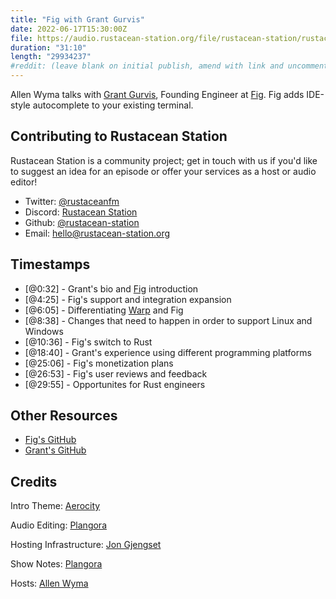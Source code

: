```yaml
---
title: "Fig with Grant Gurvis"
date: 2022-06-17T15:30:00Z
file: https://audio.rustacean-station.org/file/rustacean-station/rustacean-station-e074-grant-gurvis.mp3
duration: "31:10"
length: "29934237"
#reddit: (leave blank on initial publish, amend with link and uncomment this line after Reddit thread has been posted)
---
```

Allen Wyma talks with [Grant Gurvis](https://ggurvis.com/), Founding Engineer at [Fig](https://fig.io/). Fig adds IDE-style autocomplete to your existing terminal.

## Contributing to Rustacean Station

Rustacean Station is a community project; get in touch with us if you'd like to suggest an idea for an episode or offer your services as a host or audio editor!

- Twitter: [@rustaceanfm](https://twitter.com/rustaceanfm)
- Discord: [Rustacean Station](https://discord.gg/cHc3Gyc)
- Github: [@rustacean-station](https://github.com/rustacean-station/)
- Email: [hello@rustacean-station.org](mailto:hello@rustacean-station.org)

## Timestamps 
- [@0:32] - Grant's bio and [Fig](https://fig.io/) introduction
- [@4:25] - Fig's support and integration expansion
- [@6:05] - Differentiating [Warp](https://www.warp.dev/) and Fig
- [@8:38] - Changes that need to happen in order to support Linux and Windows
- [@10:36] - Fig's switch to Rust
- [@18:40] - Grant's experience using different programming platforms
- [@25:06] - Fig's monetization plans
- [@26:53] - Fig's user reviews and feedback
- [@29:55] - Opportunites for Rust engineers

## Other Resources
- [Fig's GitHub](https://github.com/withfig)
- [Grant's GitHub](https://github.com/grant0417)

## Credits
Intro Theme: [Aerocity](https://twitter.com/AerocityMusic)

Audio Editing: [Plangora](https://twitter.com/plangora)

Hosting Infrastructure: [Jon Gjengset](https://twitter.com/jonhoo/)

Show Notes: [Plangora](https://twitter.com/plangora)

Hosts: [Allen Wyma](https://twitter.com/allenwyma)
